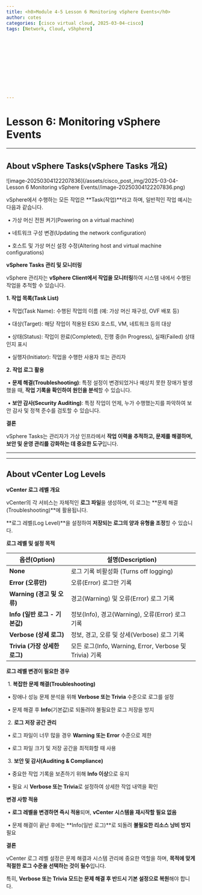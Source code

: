 ```yaml
---
title: <h0>Module 4-5 Lesson 6 Monitoring vSphere Events</h0>
author: cotes   
categories: [cisco virtual cloud, 2025-03-04-cisco]
tags: [Network, Cloud, vShphere]












---
```




# Lesson 6: Monitoring vSphere Events



------

## About vSphere Tasks(**vSphere Tasks 개요**)

![image-20250304122207836](/assets/cisco_post_img/2025-03-04-Lesson 6 Monitoring vSphere Events//image-20250304122207836.png)



vSphere에서 수행하는 모든 작업은 **Task(작업)**라고 하며, 일반적인 작업 예시는 다음과 같습니다.

​	•	가상 머신 전원 켜기(Powering on a virtual machine)

​	•	네트워크 구성 변경(Updating the network configuration)

​	•	호스트 및 가상 머신 설정 수정(Altering host and virtual machine configurations)



**vSphere Tasks 관리 및 모니터링**



vSphere 관리자는 **vSphere Client에서 작업을 모니터링**하여 시스템 내에서 수행된 작업을 추적할 수 있습니다.



**1. 작업 목록(Task List)**

​	•	작업(Task Name): 수행된 작업의 이름 (예: 가상 머신 재구성, OVF 배포 등)

​	•	대상(Target): 해당 작업이 적용된 ESXi 호스트, VM, 네트워크 등의 대상

​	•	상태(Status): 작업이 완료(Completed), 진행 중(In Progress), 실패(Failed) 상태인지 표시

​	•	실행자(Initiator): 작업을 수행한 사용자 또는 관리자



**2. 작업 로그 활용**

​	•	**문제 해결(Troubleshooting)**: 특정 설정이 변경되었거나 예상치 못한 장애가 발생했을 때, **작업 기록을 확인하여 원인을 분석**할 수 있습니다.

​	•	**보안 감사(Security Auditing)**: 특정 작업이 언제, 누가 수행했는지를 파악하여 보안 감사 및 정책 준수를 검토할 수 있습니다.



**결론**

vSphere Tasks는 관리자가 가상 인프라에서 **작업 이력을 추적하고, 문제를 해결하며, 보안 및 운영 관리를 강화하는 데 중요한 도구**입니다.

------

------

## About vCenter Log Levels

**vCenter 로그 레벨 개요**



vCenter의 각 서비스는 자체적인 **로그 파일**을 생성하며, 이 로그는 **문제 해결(Troubleshooting)**에 활용됩니다.

**로그 레벨(Log Level)**을 설정하여 **저장되는 로그의 양과 유형을 조정**할 수 있습니다.

**로그 레벨 및 설정 목적**

| **옵션(Option)**              | **설명(Description)**                                   |
| ----------------------------- | ------------------------------------------------------- |
| **None**                      | 로그 기록 비활성화 (Turns off logging)                  |
| **Error (오류만)**            | 오류(Error) 로그만 기록                                 |
| **Warning (경고 및 오류)**    | 경고(Warning) 및 오류(Error) 로그 기록                  |
| **Info (일반 로그 - 기본값)** | 정보(Info), 경고(Warning), 오류(Error) 로그 기록        |
| **Verbose (상세 로그)**       | 정보, 경고, 오류 및 상세(Verbose) 로그 기록             |
| **Trivia (가장 상세한 로그)** | 모든 로그(Info, Warning, Error, Verbose 및 Trivia) 기록 |

**로그 레벨 변경이 필요한 경우**

​	1.	**복잡한 문제 해결(Troubleshooting)**

​	•	장애나 성능 문제 분석을 위해 **Verbose 또는 Trivia** 수준으로 로그를 설정

​	•	문제 해결 후 **Info**(기본값)로 되돌려야 불필요한 로그 저장을 방지

​	2.	**로그 저장 공간 관리**

​	•	로그 파일이 너무 많을 경우 **Warning 또는 Error** 수준으로 제한

​	•	로그 파일 크기 및 저장 공간을 최적화할 때 사용

​	3.	**보안 및 감사(Auditing & Compliance)**

​	•	중요한 작업 기록을 보존하기 위해 **Info 이상**으로 유지

​	•	필요 시 **Verbose 또는 Trivia**로 설정하여 상세한 작업 내역을 확인

**변경 사항 적용**

​	•	**로그 레벨을 변경하면 즉시 적용**되며, **vCenter 시스템을 재시작할 필요 없음**

​	•	문제 해결이 끝난 후에는 **Info(일반 로그)**로 되돌려 **불필요한 리소스 낭비 방지** 필요

**결론**



vCenter 로그 레벨 설정은 문제 해결과 시스템 관리에 중요한 역할을 하며, **목적에 맞게 적절한 로그 수준을 선택하는 것이 필수**입니다.

특히, **Verbose 또는 Trivia 모드는 문제 해결 후 반드시 기본 설정으로 복원**해야 합니다.